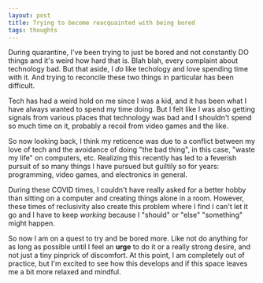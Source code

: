 ```yaml
---
layout: post
title: Trying to become reacquainted with being bored 
tags: thoughts
---
```


During quarantine, I've been trying to just be bored and not constantly DO things and it's weird how hard that is. Blah blah, every complaint about technology bad. But that aside, I _do_ like techology and love spending time with it. And trying to reconcile these two things in particular has been difficult.

Tech has had a weird hold on me since I was a kid, and it has been what I have always wanted to spend my time doing. But I felt like I was also getting signals from various places that technology was bad and I shouldn't spend so much time on it, probably a recoil from video games and the like.

So now looking back, I think my reticence was due to a conflict between my love of tech and the avoidance of doing "the bad thing", in this case, "waste my life" on computers, etc. Realizing this recently has led to a feverish pursuit of so many things I have pursued but guiltily so for years: programming, video games, and electronics in general. 

During these COVID times, I couldn't have really asked for a better hobby than sitting on a computer and creating things alone in a room. However, these times of reclusivity also create this problem where I find I can't let it go and I have to keep _working_ because I "should" or "else" "something" might happen. 

So now I am on a quest to try and be bored more. Like not do anything for as long as possible until I feel an **urge** to do it or a really strong desire, and not just a tiny pinprick of discomfort. At this point, I am completely out of practice, but I'm excited to see how this develops and if this space leaves me a bit more relaxed and mindful.

<!-- - _202XXXXX: Update format_ -->
